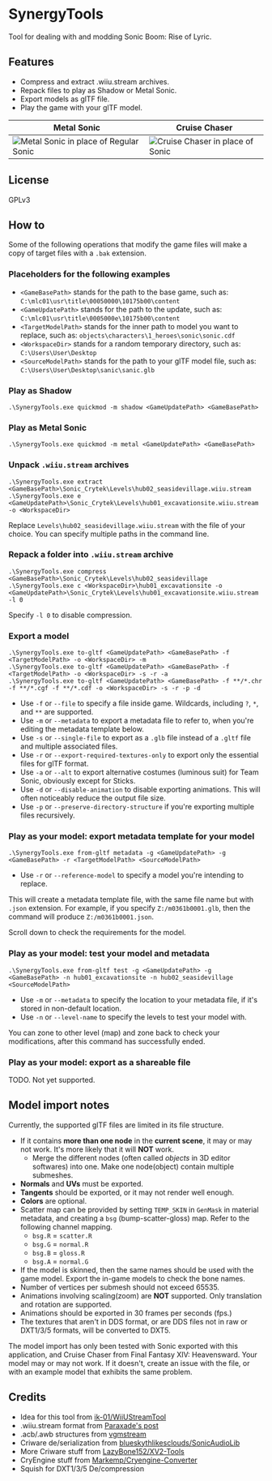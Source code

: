 # SynergyTools
Tool for dealing with and modding Sonic Boom: Rise of Lyric.

## Features
* Compress and extract .wiiu.stream archives.
* Repack files to play as Shadow or Metal Sonic.
* Export models as glTF file.
* Play the game with your glTF model. 

| Metal Sonic                                                                                                                                                         | Cruise Chaser                                                                                                                                               | 
|---------------------------------------------------------------------------------------------------------------------------------------------------------------------|-------------------------------------------------------------------------------------------------------------------------------------------------------------| 
| ![Metal Sonic in place of Regular Sonic](https://github-production-user-asset-6210df.s3.amazonaws.com/3614868/253370854-7f236860-8449-4663-b658-391baa8fc262.png)   | ![Cruise Chaser in place of Sonic](https://github-production-user-asset-6210df.s3.amazonaws.com/3614868/255335915-243d7696-5209-4015-b3ef-11748d69d46d.png) |

## License
GPLv3

## How to
Some of the following operations that modify the game files will make a copy of target files with a `.bak` extension.

### Placeholders for the following examples
* `<GameBasePath>` stands for the path to the base game, such as: `C:\mlc01\usr\title\00050000\10175b00\content`
* `<GameUpdatePath>` stands for the path to the update, such as: `C:\mlc01\usr\title\0005000e\10175b00\content`
* `<TargetModelPath>` stands for the inner path to model you want to replace, such as: `objects\characters\1_heroes\sonic\sonic.cdf`
* `<WorkspaceDir>` stands for a random temporary directory, such as: `C:\Users\User\Desktop`
* `<SourceModelPath>` stands for the path to your glTF model file, such as: `C:\Users\User\Desktop\sanic\sanic.glb`

### Play as Shadow
```
.\SynergyTools.exe quickmod -m shadow <GameUpdatePath> <GameBasePath>
```

### Play as Metal Sonic
```
.\SynergyTools.exe quickmod -m metal <GameUpdatePath> <GameBasePath>
```

### Unpack `.wiiu.stream` archives
```
.\SynergyTools.exe extract <GameBasePath>\Sonic_Crytek\Levels\hub02_seasidevillage.wiiu.stream
.\SynergyTools.exe e <GameUpdatePath>\Sonic_Crytek\Levels\hub01_excavationsite.wiiu.stream -o <WorkspaceDir>
```
Replace `Levels\hub02_seasidevillage.wiiu.stream` with the file of your choice. You can specify multiple paths in the command line.

### Repack a folder into `.wiiu.stream` archive
```
.\SynergyTools.exe compress <GameBasePath>\Sonic_Crytek\Levels\hub02_seasidevillage
.\SynergyTools.exe c <WorkspaceDir>\hub01_excavationsite -o <GameUpdatePath>\Sonic_Crytek\Levels\hub01_excavationsite.wiiu.stream -l 0
```
Specify `-l 0` to disable compression.

### Export a model
```
.\SynergyTools.exe to-gltf <GameUpdatePath> <GameBasePath> -f <TargetModelPath> -o <WorkspaceDir> -m
.\SynergyTools.exe to-gltf <GameUpdatePath> <GameBasePath> -f <TargetModelPath> -o <WorkspaceDir> -s -r -a
.\SynergyTools.exe to-gltf <GameUpdatePath> <GameBasePath> -f **/*.chr -f **/*.cgf -f **/*.cdf -o <WorkspaceDir> -s -r -p -d
```
* Use `-f` or `--file` to specify a file inside game. Wildcards, including `?`, `*`, and `**` are supported.
* Use `-m` or `--metadata` to export a metadata file to refer to, when you're editing the metadata template below.
* Use `-s` or `--single-file` to export as a `.glb` file instead of a `.gltf` file and multiple associated files.
* Use `-r` or `--export-required-textures-only` to export only the essential files for glTF format.
* Use `-a` or `--alt` to export alternative costumes (luminous suit) for Team Sonic, obviously except for Sticks.
* Use `-d` or `--disable-animation` to disable exporting animations. This will often noticeably reduce the output file size.
* Use `-p` or `--preserve-directory-structure` if you're exporting multiple files recursively.

### Play as your model: export metadata template for your model
```
.\SynergyTools.exe from-gltf metadata -g <GameUpdatePath> -g <GameBasePath> -r <TargetModelPath> <SourceModelPath>
```
* Use `-r` or `--reference-model` to specify a model you're intending to replace.

This will create a metadata template file, with the same file name but with `.json` extension.
For example, if you specify `Z:/m0361b0001.glb`, then the command will produce `Z:/m0361b0001.json`.

Scroll down to check the requirements for the model.

### Play as your model: test your model and metadata
```
.\SynergyTools.exe from-gltf test -g <GameUpdatePath> -g <GameBasePath> -n hub01_excavationsite -n hub02_seasidevillage <SourceModelPath>
```
* Use `-m` or `--metadata` to specify the location to your metadata file, if it's stored in non-default location.
* Use `-n` or `--level-name` to specify the levels to test your model with.

You can zone to other level (map) and zone back to check your modifications, after this command has successfully ended.

### Play as your model: export as a shareable file
TODO. Not yet supported.

## Model import notes
Currently, the supported glTF files are limited in its file structure.
* If it contains **more than one node** in the **current scene**, it may or may not work.
  It's more likely that it will **NOT** work.
  * Merge the different nodes (often called *objects* in 3D editor softwares) into one.
    Make one node(object) contain multiple submeshes.
* **Normals** and **UVs** must be exported.
* **Tangents** should be exported, or it may not render well enough.
* **Colors** are optional.
* Scatter map can be provided by setting `TEMP_SKIN` in `GenMask` in material metadata, and creating a `bsg`
  (bump-scatter-gloss) map. Refer to the following channel mapping.
  * `bsg.R` = `scatter.R`
  * `bsg.G` = `normal.R`
  * `bsg.B` = `gloss.R`
  * `bsg.A` = `normal.G`
* If the model is skinned, then the same names should be used with the game model.
  Export the in-game models to check the bone names.
* Number of vertices per submesh should not exceed 65535.
* Animations involving scaling(zoom) are **NOT** supported. Only translation and rotation are supported.
* Animations should be exported in 30 frames per seconds (fps.)
* The textures that aren't in DDS format, or are DDS files not in raw or DXT1/3/5 formats, will be converted to DXT5.

The model import has only been tested with Sonic exported with this application, and Cruise Chaser from Final Fantasy XIV: Heavensward.
Your model may or may not work. If it doesn't, create an issue with the file, or with an example model that exhibits the same problem.

## Credits
* Idea for this tool from [ik-01/WiiUStreamTool](https://github.com/ik-01/WiiUStreamTool)
* .wiiu.stream format from [Paraxade's post](https://forums.sonicretro.org/index.php?posts/811201/)
* .acb/.awb structures from [vgmstream](https://github.com/vgmstream/vgmstream)
* Criware de/serialization from [blueskythlikesclouds/SonicAudioLib](https://github.com/blueskythlikesclouds/SonicAudioTools)
* More Criware stuff from [LazyBone152/XV2-Tools](https://github.com/LazyBone152/XV2-Tools)
* CryEngine stuff from [Markemp/Cryengine-Converter](https://github.com/Markemp/Cryengine-Converter)
* Squish for DXT1/3/5 De/compression

